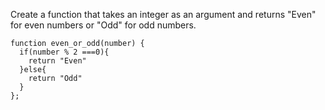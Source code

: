 Create a function that takes an integer as an argument and returns "Even" for even numbers or "Odd" for odd numbers.

```
function even_or_odd(number) {
  if(number % 2 ===0){
    return "Even"
  }else{
    return "Odd"
  }
};
```
